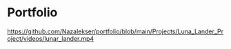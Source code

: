 # Portfolio

https://github.com/Nazalekser/portfolio/blob/main/Projects/Luna_Lander_Project/videos/lunar_lander.mp4
